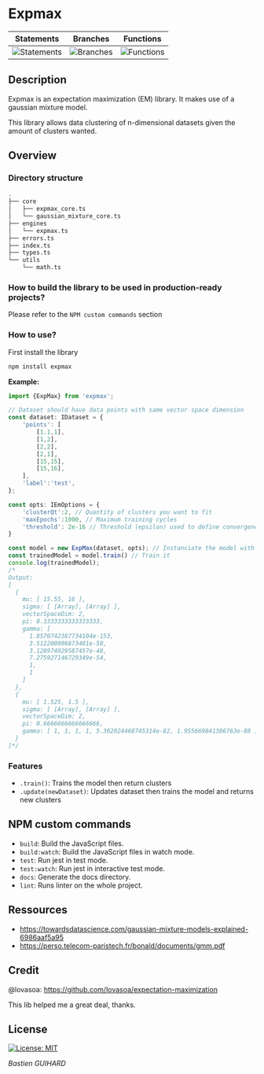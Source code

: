 # Expmax
| Statements                | Branches                | Functions                |
| ------------------------- | ----------------------- | ------------------------ |
| ![Statements](https://img.shields.io/badge/Coverage-97.32%25-brightgreen.svg) | ![Branches](https://img.shields.io/badge/Coverage-81.08%25-yellow.svg) | ![Functions](https://img.shields.io/badge/Coverage-95.45%25-brightgreen.svg) |
## Description

Expmax is an expectation maximization (EM) library. It makes use of a gaussian mixture model.

This library allows data clustering of n-dimensional datasets given the amount of clusters wanted.

## Overview
### Directory structure
```bash
.
├── core
│   ├── expmax_core.ts
│   └── gaussian_mixture_core.ts
├── engines
│   └── expmax.ts
├── errors.ts
├── index.ts
├── types.ts
└── utils
    └── math.ts
```
### How to build the library to be used in production-ready projects?
Please refer to the `NPM custom commands` section

### How to use?
First install the library
```bash
npm install expmax
```
__Example:__

```typescript
import {ExpMax} from 'expmax';

// Dataset should have data points with same vector space dimension
const dataset: IDataset = {
    'points': [
        [1.1,1],
        [1,2],
        [2,2],
        [2,1],
        [15,15],
        [15,16],
    ],
    'label':'test',
};

const opts: IEmOptions = {    
    'clusterQt':2, // Quantity of clusters you want to fit
    'maxEpochs':1000, // Maximum training cycles
    'threshold': 2e-16 // Threshold (epsilon) used to define convergence
}

const model = new ExpMax(dataset, opts); // Instanciate the model with random values
const trainedModel = model.train() // Train it
console.log(trainedModel);
/*
Output:
[
  {
    mu: [ 15.55, 16 ],
    sigma: [ [Array], [Array] ],
    vectorSpaceDim: 2,
    pi: 0.3333333333333333,
    gamma: [
      1.8570742387734104e-153,
      3.512200996873401e-50,
      3.128974029587457e-48,
      7.275927146729349e-54,
      1,
      1
    ]
  },
  {
    mu: [ 1.525, 1.5 ],
    sigma: [ [Array], [Array] ],
    vectorSpaceDim: 2,
    pi: 0.6666666666666666,
    gamma: [ 1, 1, 1, 1, 5.362024468745314e-82, 1.955669841306763e-88 ]
  }
]*/
```
### Features

- `.train()`: Trains the model then return clusters
- `.update(newDataset)`: Updates dataset then trains the model and returns new clusters

## NPM custom commands

- `build`: Build the JavaScript files.
- `build:watch`: Build the JavaScript files in watch mode.
- `test`: Run jest in test mode.
- `test:watch`: Run jest in interactive test mode.
- `docs`: Generate the docs directory.
- `lint`: Runs linter on the whole project.


## Ressources
* https://towardsdatascience.com/gaussian-mixture-models-explained-6986aaf5a95
* https://perso.telecom-paristech.fr/bonald/documents/gmm.pdf

## Credit

@lovasoa: https://github.com/lovasoa/expectation-maximization

This lib helped me a great deal, thanks.

## License

[![License: MIT](https://img.shields.io/badge/License-MIT-yellow.svg)](https://opensource.org/licenses/MIT)

*Bastien GUIHARD*
